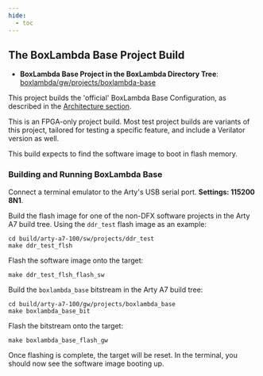```yaml
---
hide:
  - toc
---
```


## The BoxLambda Base Project Build

- **BoxLambda Base Project in the BoxLambda Directory Tree**:
  [boxlambda/gw/projects/boxlambda-base](https://github.com/epsilon537/boxlambda/tree/master/gw/projects/boxlambda_base)

This project builds the 'official' BoxLambda Base Configuration, as described in the [Architecture section](architecture.md#base-configuration).

This is an FPGA-only project build. Most test project builds are variants of this project, tailored for testing a specific feature, and include a Verilator version as well.

This build expects to find the software image to boot in flash memory.

### Building and Running BoxLambda Base

Connect a terminal emulator to the Arty's USB serial port. **Settings: 115200 8N1**.

Build the flash image for one of the non-DFX software projects in the Arty A7 build tree. Using the `ddr_test` flash image as an example:

```
cd build/arty-a7-100/sw/projects/ddr_test
make ddr_test_flsh
```

Flash the software image onto the target:

```
make ddr_test_flsh_flash_sw
```

Build the `boxlambda_base` bitstream in the Arty A7 build tree:

```
cd build/arty-a7-100/gw/projects/boxlambda_base
make boxlambda_base_bit
```

Flash the bitstream onto the target:

```
make boxlambda_base_flash_gw
```

Once flashing is complete, the target will be reset. In the terminal, you should now see the software image booting up.

